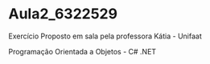 # Aula2_6322529
Exercício Proposto em sala pela professora Kátia - Unifaat

Programação Orientada a Objetos - C# .NET
